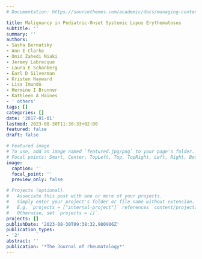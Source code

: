 ```yaml
---
# Documentation: https://sourcethemes.com/academic/docs/managing-content/

title: Malignancy in Pediatric-Onset Systemic Lupus Erythematosus
subtitle: ''
summary: ''
authors:
- Sasha Bernatsky
- Ann E Clarke
- Omid Zahedi Niaki
- Jeremy Labrecque
- Laura E Schanberg
- Earl D Silverman
- Kristen Hayward
- Lisa Imundo
- Hermine I Brunner
- Kathleen A Haines
- ' others'
tags: []
categories: []
date: '2017-01-01'
lastmod: 2023-08-30T11:38:33+02:00
featured: false
draft: false

# Featured image
# To use, add an image named `featured.jpg/png` to your page's folder.
# Focal points: Smart, Center, TopLeft, Top, TopRight, Left, Right, BottomLeft, Bottom, BottomRight.
image:
  caption: ''
  focal_point: ''
  preview_only: false

# Projects (optional).
#   Associate this post with one or more of your projects.
#   Simply enter your project's folder or file name without extension.
#   E.g. `projects = ["internal-project"]` references `content/project/deep-learning/index.md`.
#   Otherwise, set `projects = []`.
projects: []
publishDate: '2023-08-30T09:38:32.980906Z'
publication_types:
- '2'
abstract: ''
publication: '*The Journal of rheumatology*'
---
```

